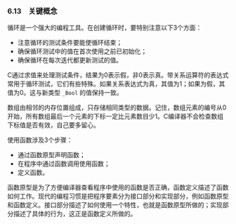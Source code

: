 ### 6.13　关键概念

循环是一个强大的编程工具。在创建循环时，要特别注意以下3个方面：

+ 注意循环的测试条件要能使循环结束；
+ 确保循环测试中的值在首次使用之前已初始化；
+ 确保循环在每次迭代都更新测试的值。

C通过求值来处理测试条件，结果为0表示假，非0表示真。带关系运算符的表达式常用于循环测试，它们有些特殊。如果关系表达式为真，其值为1；如果为假，其值为0。这与新类型 `_Bool` 的值保持一致。

数组由相邻的内存位置组成，只存储相同类型的数据。记住，数组元素的编号从0开始，所有数组最后一个元素的下标一定比元素数目少1。C编译器不会检查数组下标值是否有效，自己要多留心。

使用函数涉及3个步骤：

+ 通过函数原型声明函数；
+ 在程序中通过函数调用使用函数；
+ 定义函数。

函数原型是为了方便编译器查看程序中使用的函数是否正确，函数定义描述了函数如何工作。现代的编程习惯是把程序要素分为接口部分和实现部分，例如函数原型和函数定义。接口部分描述了如何使用一个特性，也就是函数原型所做的；实现部分描述了具体的行为，这正是函数定义所做的。

